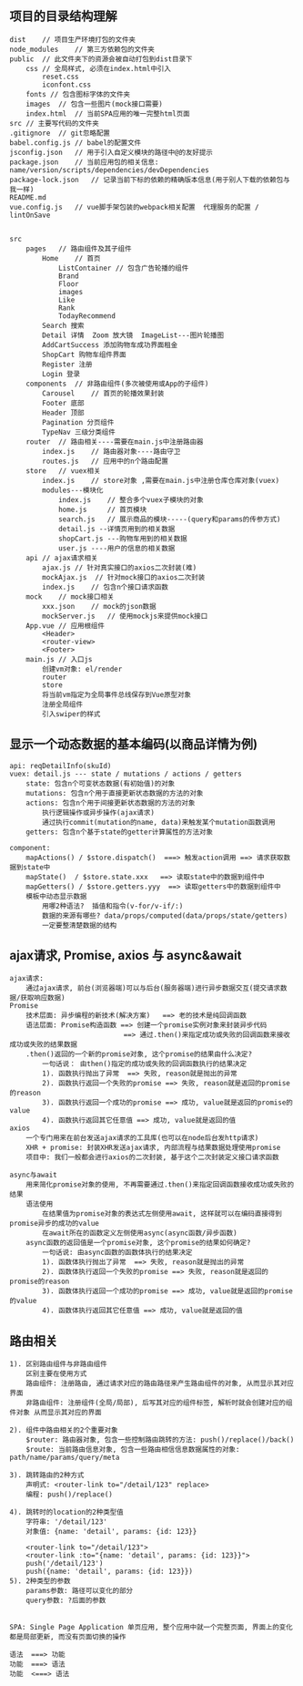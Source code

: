 ## 项目的目录结构理解
	dist	// 项目生产环境打包的文件夹
	node_modules	// 第三方依赖包的文件夹 
	public	// 此文件夹下的资源会被自动打包到dist目录下
		css	// 全局样式, 必须在index.html中引入
			reset.css
			iconfont.css
		fonts // 包含图标字体的文件夹
		images	// 包含一些图片(mock接口需要)
		index.html	// 当前SPA应用的唯一完整html页面
	src	// 主要写代码的文件夹
	.gitignore	// git忽略配置
	babel.config.js	// babel的配置文件
	jsconfig.json	// 用于引入自定义模块的路径中@的友好提示
	package.json	// 当前应用包的相关信息: name/version/scripts/dependencies/devDependencies
	package-lock.json	// 记录当前下标的依赖的精确版本信息(用于别人下载的依赖包与我一样)
	README.md
	vue.config.js	// vue脚手架包装的webpack相关配置  代理服务的配置 / lintOnSave


	src
		pages	// 路由组件及其子组件
			Home	// 首页
				ListContainer // 包含广告轮播的组件
				Brand
				Floor
				images
				Like
				Rank
				TodayRecommend
			Search 搜索
			Detail 详情  Zoom 放大镜  ImageList---图片轮播图
			AddCartSuccess 添加购物车成功界面租金
			ShopCart 购物车组件界面
			Register 注册
			Login 登录
		components	// 非路由组件(多次被使用或App的子组件)
			Carousel	// 首页的轮播效果封装
			Footer 底部
			Header 顶部
			Pagination 分页组件
			TypeNav 三级分类组件
		router	// 路由相关----需要在main.js中注册路由器
			index.js	// 路由器对象----路由守卫
			routes.js	// 应用中的n个路由配置
		store	// vuex相关
			index.js	// store对象 ,需要在main.js中注册仓库仓库对象(vuex)
			modules---模块化
				index.js	// 整合多个vuex子模块的对象
				home.js		// 首页模块
				search.js   // 展示商品的模块-----(query和params的传参方式)
				detail.js --详情页用到的相关数据
				shopCart.js ---购物车用到的相关数据
				user.js ----用户的信息的相关数据
		api	// ajax请求相关
			ajax.js	// 针对真实接口的axios二次封装(难)
			mockAjax.js  // 针对mock接口的axios二次封装
			index.js	// 包含n个接口请求函数
		mock	// mock接口相关
			xxx.json	// mock的json数据
			mockServer.js	// 使用mockjs来提供mock接口
		App.vue	// 应用根组件
			<Header>
			<router-view>
			<Footer>
		main.js	// 入口js
			创建vm对象: el/render
			router
			store
			将当前vm指定为全局事件总线保存到Vue原型对象
			注册全局组件
			引入swiper的样式


## 显示一个动态数据的基本编码(以商品详情为例)
	api: reqDetailInfo(skuId)
	vuex: detail.js --- state / mutations / actions / getters
		state: 包含n个可变状态数据(有初始值)的对象
		mutations: 包含n个用于直接更新状态数据的方法的对象
		actions: 包含n个用于间接更新状态数据的方法的对象
			执行逻辑操作或异步操作(ajax请求)
			通过执行commit(mutation的name, data)来触发某个mutation函数调用
		getters: 包含n个基于state的getter计算属性的方法对象
			
	component:
		mapActions() / $store.dispatch()  ===> 触发action调用 ==> 请求获取数据到state中
		mapState()	/ $store.state.xxx   ==> 读取state中的数据到组件中
		mapGetters() / $store.getters.yyy  ==> 读取getters中的数据到组件中
		模板中动态显示数据
			用哪2种语法?  插值和指令(v-for/v-if/:)
			数据的来源有哪些? data/props/computed(data/props/state/getters)
			一定要整清楚数据的结构

## ajax请求, Promise, axios 与 async&await
	ajax请求: 
		通过ajax请求, 前台(浏览器端)可以与后台(服务器端)进行异步数据交互(提交请求数据/获取响应数据)	
	Promise
		技术层面: 异步编程的新技术(解决方案)   ==> 老的技术是纯回调函数
		语法层面: Promise构造函数 ==> 创建一个promise实例对象来封装异步代码
								==> 通过.then()来指定成功或失败的回调函数来接收成功或失败的结果数据
		.then()返回的一个新的promise对象, 这个promise的结果由什么决定?
			一句话说： 由then()指定的成功或失败的回调函数执行的结果决定
			1). 函数执行抛出了异常  ==> 失败, reason就是抛出的异常
			2). 函数执行返回一个失败的promise ==> 失败, reason就是返回的promise的reason
			3). 函数执行返回一个成功的promise ==> 成功, value就是返回的promise的value
			4). 函数执行返回其它任意值 ==> 成功, value就是返回的值
	axios
		一个专门用来在前台发送ajax请求的工具库(也可以在node后台发http请求)
		XHR + promise: 封装XHR发送ajax请求, 内部流程与结果数据处理使用promise
		项目中: 我们一般都会进行axios的二次封装, 基于这个二次封装定义接口请求函数
	
	async与await
		用来简化promise对象的使用, 不再需要通过.then()来指定回调函数接收成功或失败的结果
		语法使用
			在结果值为promise对象的表达式左侧使用await, 这样就可以在编码直接得到promise异步的成功的value
			在await所在的函数定义左侧使用async(async函数/异步函数)
		async函数的返回值是一个promise对象, 这个promise的结果如何确定?
			一句话说: 由async函数的函数体执行的结果决定
			1). 函数体执行抛出了异常  ==> 失败, reason就是抛出的异常
			2). 函数体执行返回一个失败的promise ==> 失败, reason就是返回的promise的reason
			3). 函数体执行返回一个成功的promise ==> 成功, value就是返回的promise的value
			4). 函数体执行返回其它任意值 ==> 成功, value就是返回的值


## 路由相关
	1). 区别路由组件与非路由组件
		区别主要在使用方式
		路由组件: 注册路由, 通过请求对应的路由路径来产生路由组件的对象, 从而显示其对应界面
		非路由组件: 注册组件(全局/局部), 后写其对应的组件标签, 解析时就会创建对应的组件对象 从而显示其对应的界面
	
	2). 组件中路由相关的2个重要对象
		$router: 路由器对象, 包含一些控制路由跳转的方法: push()/replace()/back()
		$route: 当前路由信息对象, 包含一些路由相信信息数据属性的对象: path/name/params/query/meta
	
	3). 跳转路由的2种方式
		声明式: <router-link to="/detail/123" replace>
		编程: push()/replace()
	
	4). 跳转时的location的2种类型值
		字符串: '/detail/123'
		对象值: {name: 'detail', params: {id: 123}}
	
		<router-link to="/detail/123">
		<router-link :to="{name: 'detail', params: {id: 123}}">
		push('/detail/123')
		push({name: 'detail', params: {id: 123}})
	5). 2种类型的参数
		params参数: 路径可以变化的部分
		query参数: ?后面的参数

## 
	SPA: Single Page Application 单页应用, 整个应用中就一个完整页面, 界面上的变化都是局部更新, 而没有页面切换的操作

	语法  ===> 功能
	功能  ===> 语法
	功能  <===> 语法